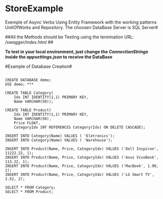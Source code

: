 # StoreExample
Exemple of Async Verbs Using Entity Framework with the working patterns UnitOfWorks and Repository. 
The choosen DataBase Server is SQL Server#

##All the Methods should be Testing using the termination URL: _/swagger/index.html_ ##

**To test in your local environment, just change the _ConnectionStrings_ inside the _appsettings.json_ to receive the DataBase**


  #Example of Database Creation#

##
	CREATE DATABASE demo;
	USE demo; ***

	CREATE TABLE Category(
		Idx INT IDENTITY(1,1) PRIMARY KEY,
		Name VARCHAR(50));

	CREATE TABLE Product(
		Idx INT IDENTITY(1,1) PRIMARY KEY,
		Name VARCHAR(50),
		Price FLOAT,
		CategoryIdx INT REFERENCES Category(Idx) ON DELETE CASCADE);

	INSERT INTO Category(Name) VALUES ( 'Eletronics');
	INSERT INTO Category(Name) VALUES ( 'Warehouse');

	INSERT INTO Product(Name, Price, CategoryIdx) VALUES ('Dell Inspiron', 11222.22, 1);
	INSERT INTO Product(Name, Price, CategoryIdx) VALUES ('Asus VivoBook', 113.22, 1);
	INSERT INTO Product(Name, Price, CategoryIdx) VALUES ('MacBook', 1.99, 1);
	INSERT INTO Product(Name, Price, CategoryIdx) VALUES ('LG Smart TV', 2.52, 2);

	SELECT * FROM Category;
	SELECT * FROM Product;
##
